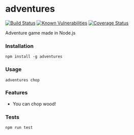 adventures
==============
[![Build Status](https://travis-ci.org/jshemas/adventures.png?branch=master)](https://travis-ci.org/jshemas/adventures)
[![Known Vulnerabilities](https://snyk.io/test/github/jshemas/adventures/badge.svg)](https://snyk.io/test/github/jshemas/adventures)
[![Coverage Status](https://coveralls.io/repos/github/jshemas/adventures/badge.svg?branch=master)](https://coveralls.io/github/jshemas/adventures?branch=master)

Adventure game made in Node.js

### Installation
```
npm install -g adventures
```

### Usage
```
adventures chop

```

### Features
- You can chop wood!

### Tests
```
npm run test
```
